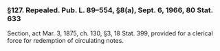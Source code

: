 ### §127. Repealed. Pub. L. 89–554, §8(a), Sept. 6, 1966, 80 Stat. 633 ###

Section, act Mar. 3, 1875, ch. 130, §3, 18 Stat. 399, provided for a clerical force for redemption of circulating notes.